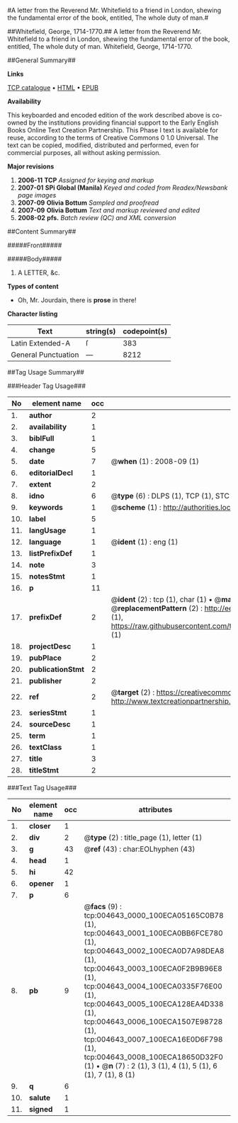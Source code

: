 #A letter from the Reverend Mr. Whitefield to a friend in London, shewing the fundamental error of the book, entitled, The whole duty of man.#

##Whitefield, George, 1714-1770.##
A letter from the Reverend Mr. Whitefield to a friend in London, shewing the fundamental error of the book, entitled, The whole duty of man.
Whitefield, George, 1714-1770.

##General Summary##

**Links**

[TCP catalogue](http://www.ota.ox.ac.uk/tcp/)  • 
[HTML](http://tei.it.ox.ac.uk/tcp/Texts-HTML/free/N03/N03784.html)  • 
[EPUB](http://tei.it.ox.ac.uk/tcp/Texts-EPUB/free/N03/N03784.epub)

**Availability**

This keyboarded and encoded edition of the
	       work described above is co-owned by the institutions
	       providing financial support to the Early English Books
	       Online Text Creation Partnership. This Phase I text is
	       available for reuse, according to the terms of Creative
	       Commons 0 1.0 Universal. The text can be copied,
	       modified, distributed and performed, even for
	       commercial purposes, all without asking permission.

**Major revisions**

1. __2006-11__ __TCP__ *Assigned for keying and markup*
1. __2007-01__ __SPi Global (Manila)__ *Keyed and coded from Readex/Newsbank page images*
1. __2007-09__ __Olivia Bottum__ *Sampled and proofread*
1. __2007-09__ __Olivia Bottum__ *Text and markup reviewed and edited*
1. __2008-02__ __pfs.__ *Batch review (QC) and XML conversion*

##Content Summary##

#####Front#####

#####Body#####

1. A LETTER, &c.

**Types of content**

  * Oh, Mr. Jourdain, there is **prose** in there!

**Character listing**


|Text|string(s)|codepoint(s)|
|---|---|---|
|Latin Extended-A|ſ|383|
|General Punctuation|—|8212|

##Tag Usage Summary##

###Header Tag Usage###

|No|element name|occ|attributes|
|---|---|---|---|
|1.|__author__|2||
|2.|__availability__|1||
|3.|__biblFull__|1||
|4.|__change__|5||
|5.|__date__|7| @__when__ (1) : 2008-09 (1)|
|6.|__editorialDecl__|1||
|7.|__extent__|2||
|8.|__idno__|6| @__type__ (6) : DLPS (1), TCP (1), STC (1), NOTIS (1), IMAGE-SET (1), EVANS-CITATION (1)|
|9.|__keywords__|1| @__scheme__ (1) : http://authorities.loc.gov/ (1)|
|10.|__label__|5||
|11.|__langUsage__|1||
|12.|__language__|1| @__ident__ (1) : eng (1)|
|13.|__listPrefixDef__|1||
|14.|__note__|3||
|15.|__notesStmt__|1||
|16.|__p__|11||
|17.|__prefixDef__|2| @__ident__ (2) : tcp (1), char (1)  •  @__matchPattern__ (2) : ([0-9\-]+):([0-9IVX]+) (1), (.+) (1)  •  @__replacementPattern__ (2) : http://eebo.chadwyck.com/downloadtiff?vid=$1&page=$2 (1), https://raw.githubusercontent.com/textcreationpartnership/Texts/master/tcpchars.xml#$1 (1)|
|18.|__projectDesc__|1||
|19.|__pubPlace__|2||
|20.|__publicationStmt__|2||
|21.|__publisher__|2||
|22.|__ref__|2| @__target__ (2) : https://creativecommons.org/publicdomain/zero/1.0/ (1), http://www.textcreationpartnership.org/docs/. (1)|
|23.|__seriesStmt__|1||
|24.|__sourceDesc__|1||
|25.|__term__|1||
|26.|__textClass__|1||
|27.|__title__|3||
|28.|__titleStmt__|2||


###Text Tag Usage###

|No|element name|occ|attributes|
|---|---|---|---|
|1.|__closer__|1||
|2.|__div__|2| @__type__ (2) : title_page (1), letter (1)|
|3.|__g__|43| @__ref__ (43) : char:EOLhyphen (43)|
|4.|__head__|1||
|5.|__hi__|42||
|6.|__opener__|1||
|7.|__p__|6||
|8.|__pb__|9| @__facs__ (9) : tcp:004643_0000_100ECA05165C0B78 (1), tcp:004643_0001_100ECA0BB6FCE780 (1), tcp:004643_0002_100ECA0D7A98DEA8 (1), tcp:004643_0003_100ECA0F2B9B96E8 (1), tcp:004643_0004_100ECA0335F76E00 (1), tcp:004643_0005_100ECA128EA4D338 (1), tcp:004643_0006_100ECA1507E98728 (1), tcp:004643_0007_100ECA16E0D6F798 (1), tcp:004643_0008_100ECA18650D32F0 (1)  •  @__n__ (7) : 2 (1), 3 (1), 4 (1), 5 (1), 6 (1), 7 (1), 8 (1)|
|9.|__q__|6||
|10.|__salute__|1||
|11.|__signed__|1||
